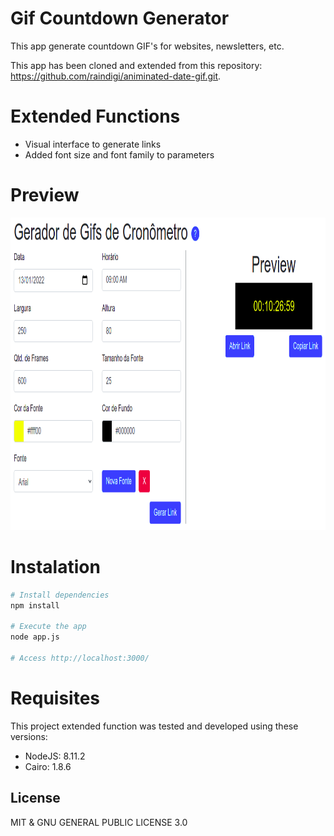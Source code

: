 # Gif Countdown Generator
This app generate countdown GIF's for websites, newsletters, etc.

This app has been cloned and extended from this repository: https://github.com/raindigi/animinated-date-gif.git.

# Extended Functions
- Visual interface to generate links
- Added font size and font family to parameters

# Preview
<img width="750" height="500" src="https://github.com/CaioAFA/node-countdown-gif-generator/blob/master/app-preview.png?raw=true">

# Instalation
```bash
# Install dependencies
npm install

# Execute the app
node app.js

# Access http://localhost:3000/
```

# Requisites
This project extended function was tested and developed using these versions:

- NodeJS: 8.11.2
- Cairo: 1.8.6
            
## License

MIT & GNU GENERAL PUBLIC LICENSE 3.0